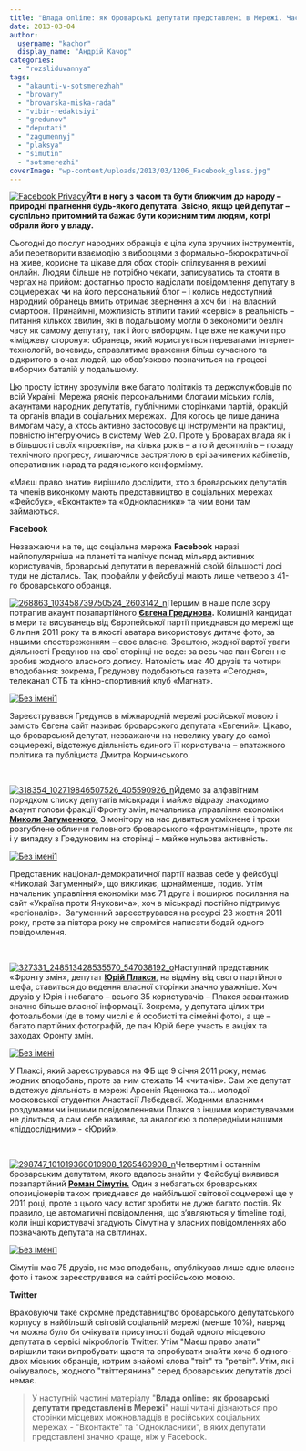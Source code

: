 ```yaml
---
title: "Влада online: як броварські депутати представлені в Мережі. Частина 1"
date: 2013-03-04
author: 
  username: "kachor"
  display_name: "Андрій Качор"
categories: 
  - "rozsliduvannya"
tags: 
  - "akaunti-v-sotsmerezhah"
  - "brovary"
  - "brovarska-miska-rada"
  - "vibir-redaktsiyi"
  - "gredunov"
  - "deputati"
  - "zagumennyj"
  - "plaksya"
  - "simutin"
  - "sotsmerezhi"
coverImage: "wp-content/uploads/2013/03/1206_Facebook_glass.jpg"
---
```


[![Facebook Privacy](https://mpz.brovary.org/wp-content/uploads/2013/03/1206_Facebook_glass.jpg)](https://mpz.brovary.org/wp-content/uploads/2013/03/1206_Facebook_glass.jpg)**Йти в ногу з часом та бути ближчим до народу – природні прагнення будь-якого депутата. Звісно, якщо цей депутат – суспільно притомний та бажає бути корисним тим людям, котрі обрали його у владу.**

Сьогодні до послуг народних обранців є ціла купа зручних інструментів, аби перетворити взаємодію з виборцями з формально-бюрократичної на живе, корисне та цікаве для обох сторін спілкування в режимі онлайн. Людям більше не потрібно чекати, записуватись та стояти в чергах на прийом: достатньо просто надіслати повідомлення депутату в соцмережах чи на його персональний блог – і колись недоступний народний обранець вмить отримає звернення а хоч би і на власний смартфон. Принаймні, можливість втілити такий «сервіс» в реальність – питання кількох хвилин, які в подальшому могли б зекономити безліч часу як самому депутату, так і його виборцям. І це вже не кажучи про «іміджеву сторону»: обранець, який користується перевагами інтернет-технологій, вочевидь, справлятиме враження більш сучасного та відкритого в очах людей, що обов’язково позначиться на процесі виборчих баталій у подальшому.

Цю просту істину зрозуміли вже багато політиків та держслужбовців по всій Україні: Мережа рясніє персональними блогами міських голів, акаунтами народних депутатів, публічними сторінками партій, фракцій та органів влади в соціальних мережах.  Для когось це лише данина вимогам часу, а хтось активно застосовує ці інструменти на практиці, повністю інтегруючись в систему Web 2.0. Проте у Броварах влада як і в більшості своїх «проектів», на кілька років – а то й десятиліть – позаду технічного прогресу, лишаючись застряглою в ері зачинених кабінетів, оперативних нарад та радянського конформізму.

«Маєш право знати» вирішило дослідити, хто з броварських депутатів та членів виконкому мають представництво в соціальних мережах «Фейсбук», «Вконтакте» та «Однокласники» та чим вони там займаються.

**Facebook**

Незважаючи на те, що соціальна мережа **Facebook** наразі найпопулярніша на планеті та налічує понад мільярд активних користувачів, броварські депутати в переважній своїй більшості досі туди не дістались. Так, профайли у фейсбуці мають лише четверо з 41-го броварського обранця.

[![268863_103458739750524_2603142_n](https://mpz.brovary.org/wp-content/uploads/2013/03/268863_103458739750524_2603142_n.jpg)](https://mpz.brovary.org/wp-content/uploads/2013/03/268863_103458739750524_2603142_n.jpg)Першим в наше поле зору потрапив акаунт позапартійного **[Євгена Гредунова](https://www.facebook.com/profile.php?id=100002591954397&fref=ts).** Колишній кандидат в мери та висуванець від Європейської партії приєднався до мережі ще 6 липня 2011 року та в якості аватара використовує дитяче фото, за нашими спостереженням – своє власне. Зрештою, жодної вартої уваги діяльності Гредунов на свої сторінці не веде: за весь час пан Євген не зробив жодного власного допису. Натомість має 40 друзів та чотири вподобання: зокрема, Грєдунову подобаються газета «Сегодня», телеканал СТБ та кінно-спортивний клуб «Магнат».

[![Без імені1](https://mpz.brovary.org/wp-content/uploads/2013/03/Bez-imeni1.jpg)](https://mpz.brovary.org/wp-content/uploads/2013/03/Bez-imeni1.jpg)

Зареєструвався Гредунов в міжнародній мережі російської мовою і замість Євгена сайт називає броварського депутата «Евгений». Цікаво, що броварський депутат, незважаючи на невелику увагу до самої соцмережі, відстежує діяльність єдиного її користувача – епатажного політика та публіциста Дмитра Корчинського.

 

[![318354_102719846507526_405590926_n](https://mpz.brovary.org/wp-content/uploads/2013/03/318354_102719846507526_405590926_n.jpg)](https://mpz.brovary.org/wp-content/uploads/2013/03/318354_102719846507526_405590926_n.jpg)Йдемо за алфавітним порядком списку депутатів міськради і майже відразу знаходимо акаунт голови фракції Фронту змін, начальника управління економіки [**Миколи Загуменного.**](https://www.facebook.com/profile.php?id=100003085333489&fref=ts) З монітору на нас дивиться усміхнене і трохи розгублене обличчя головного броварського «фронтзмінівця», проте як і у випадку з Гредуновим на сторінці – майже нульова активність.

[![Без імені1](https://mpz.brovary.org/wp-content/uploads/2013/03/Bez-imeni11.jpg)](https://mpz.brovary.org/wp-content/uploads/2013/03/Bez-imeni11.jpg)

Представник націонал-демократичної партії назвав себе у фейсбуці «Николай Загуменный», що викликає, щонайменше, подив. Утім начальник управління економіки має 71 друга і поширює посилання на сайт «Україна проти Януковича», хоч в міськраді постійно підтримує «регіоналів».  Загуменний зареєструвався на ресурсі 23 жовтня 2011 року, проте за півтора року не спромігся написати бодай одного повідомлення.

 

[![327331_248513428535570_547038192_o](https://mpz.brovary.org/wp-content/uploads/2013/03/327331_248513428535570_547038192_o.jpg)](https://mpz.brovary.org/wp-content/uploads/2013/03/327331_248513428535570_547038192_o.jpg)Наступний представник «Фронту змін», депутат [**Юрій Плакся**](https://www.facebook.com/profile.php?id=100001307454065&fref=ts), на відміну від свого партійного шефа, ставиться до ведення власної сторінки значно уважніше. Хоч друзів у Юрія і небагато – всього 35 користувачів – Плакся завантажив значно більше власної інформації. Зокрема, у депутата цілих три фотоальбоми (де в тому числі є й особисті та сімейні фото), а ще – багато партійних фотографій, де пан Юрій бере участь в акціях та заходах Фронту змін.

[![Без імені](https://mpz.brovary.org/wp-content/uploads/2013/03/Bez-imeni.jpg)](https://mpz.brovary.org/wp-content/uploads/2013/03/Bez-imeni.jpg)

У Плаксі, який зареєструвався на ФБ ще 9 січня 2011 року, немає жодних вподобань, проте за ним стежать 14 «читачів». Сам же депутат відстежує діяльність в мережі Арсенія Яценюка та… молодої московської студентки Анастасії Лєбєдєвої. Жодними власними роздумами чи іншими повідомленнями Плакся з іншими користувачами не ділиться, а сам себе називає, за аналогією з попередніми нашими «піддослідними» - «Юрий».

 

[![298747_101019360010908_1265460908_n](https://mpz.brovary.org/wp-content/uploads/2013/03/298747_101019360010908_1265460908_n.jpg)](https://mpz.brovary.org/wp-content/uploads/2013/03/298747_101019360010908_1265460908_n.jpg)Четвертим і останнім броварським депутатом, якого вдалось знайти у Фейсбуці виявився позапартійний [**Роман Сімутін.**](https://www.facebook.com/profile.php?id=100003085325499&fref=ts) Один з небагатьох броварських опозиціонерів також приєднався до найбільшої світової соцмережі ще у 2011 році, проте з цього часу встиг зробити не дуже багато постів. Як правило, це автоматичні повідомлення, що з’являються у timeline тоді, коли інші користувачі згадують Сімутіна у власних повідомленнях або позначають депутата на світлинах.

[![Без імені1](https://mpz.brovary.org/wp-content/uploads/2013/03/Bez-imeni12.jpg)](https://mpz.brovary.org/wp-content/uploads/2013/03/Bez-imeni12.jpg)

Сімутін має 75 друзів, не має вподобань, опублікував лише одне власне фото і також зареєструвався на сайті російською мовою.

**Twitter**

Враховуючи таке скромне представництво броварського депутатського корпусу в найбільшій світовій соціальній мережі (менше 10%), навряд чи можна було би очікувати присутності бодай одного місцевого депутата в сервісі мікроблогів Twitter. Утім "Маєш право знати" вирішили таки випробувати щастя та спробувати знайти хоча б одного-двох міських обранців, котрим знайомі слова "твіт" та "ретвіт". Утім, як і очікувалось, жодного "твіттерянина" серед броварських депутатів досі немає.

> У наступній частині матеріалу "**Влада online:  як броварські депутати представлені в Мережі**" наші читачі дізнаються про сторінки місцевих можновладців в російських соціальних мережах - "Вконтакте" та "Однокласники", в яких депутати представлені значно краще, ніж у Facebook.
